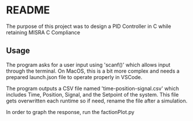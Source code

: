
# README

The purpose of this project was to design a PID Controller in C while retaining MISRA C Compliance

## Usage

The program asks for a user input using 'scanf()' which allows input through the terminal. On MacOS, this is a bit more complex and needs a prepared launch.json file to operate properly in VSCode.

The program outputs a CSV file named 'time-position-signal.csv' which includes Time, Position, Signal, and the Setpoint of the system. This file gets overwritten each runtime so if need, rename the file after a simulation.

In order to graph the response, run the factionPlot.py


